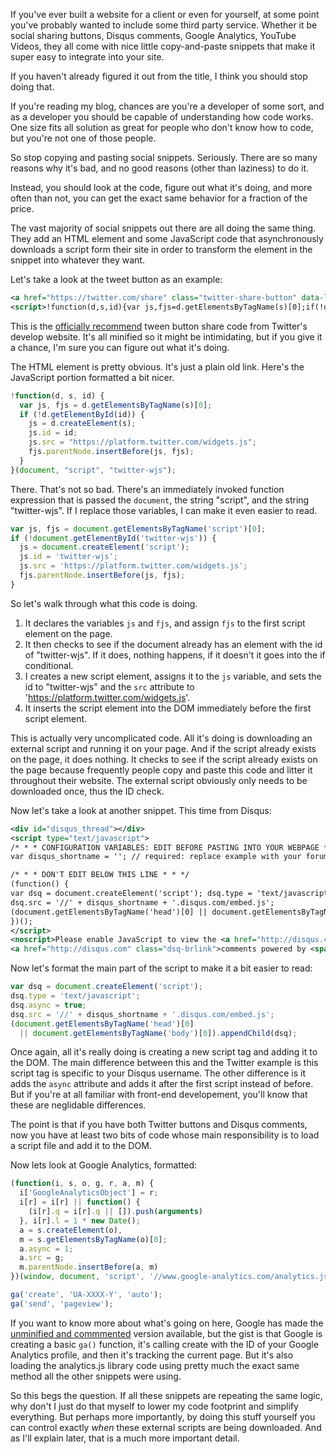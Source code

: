 <!--
{
  "layout": "article",
  "title": "Stop Copying Third-Party Code Snippets",
  "date": "2014-04-17T20:07:32-07:00",
  "draft": true,
  "tags": [
    "JavaScript",
    "HTML"
  ]
}
-->

If you've ever built a website for a client or even for yourself, at some point you've probably wanted to include some third party service. Whether it be social sharing buttons, Disqus comments, Google Analytics, YouTube Videos, they all come with nice little copy-and-paste snippets that make it super easy to integrate into your site.

If you haven't already figured it out from the title, I think you should stop doing that.

If you're reading my blog, chances are you're a developer of some sort, and as a developer you should be capable of understanding how code works. One size fits all solution as great for people who don't know how to code, but you're not one of those people.

So stop copying and pasting social snippets. Seriously. There are so many reasons why it's bad, and no good reasons (other than laziness) to do it.

Instead, you should look at the code, figure out what it's doing, and more often than not, you can get the exact same behavior for a fraction of the price.

The vast majority of social snippets out there are all doing the same thing. They add an HTML element and some JavaScript code that asynchronously downloads a script form their site in order to transform the element in the snippet into whatever they want.

Let's take a look at the tweet button as an example:

```xml
<a href="https://twitter.com/share" class="twitter-share-button" data-lang="en">Tweet</a>
<script>!function(d,s,id){var js,fjs=d.getElementsByTagName(s)[0];if(!d.getElementById(id)){js=d.createElement(s);js.id=id;js.src="https://platform.twitter.com/widgets.js";fjs.parentNode.insertBefore(js,fjs);}}(document,"script","twitter-wjs");</script>
```

This is the [officially recommend](https://dev.twitter.com/docs/tweet-button) tween button share code from Twitter's develop website. It's all minified so it might be intimidating, but if you give it a chance, I'm sure you can figure out what it's doing.

The HTML element is pretty obvious. It's just a plain old link. Here's the JavaScript portion formatted a bit nicer.

```javascript
!function(d, s, id) {
  var js, fjs = d.getElementsByTagName(s)[0];
  if (!d.getElementById(id)) {
    js = d.createElement(s);
    js.id = id;
    js.src = "https://platform.twitter.com/widgets.js";
    fjs.parentNode.insertBefore(js, fjs);
  }
}(document, "script", "twitter-wjs");
```

There. That's not so bad. There's an immediately invoked function expression that is passed the `document`, the string "script", and the string "twitter-wjs". If I replace those variables, I can make it even easier to read.

```javascript
var js, fjs = document.getElementsByTagName('script')[0];
if (!document.getElementById('twitter-wjs')) {
  js = document.createElement('script');
  js.id = 'twitter-wjs';
  js.src = 'https://platform.twitter.com/widgets.js';
  fjs.parentNode.insertBefore(js, fjs);
}
```

So let's walk through what this code is doing.

1. It declares the variables `js` and `fjs`, and assign `fjs` to the first script element on the page.
2. It then checks to see if the document already has an element with the id of "twitter-wjs". If it does, nothing happens, if it doesn't it goes into the if conditional.
3. I creates a new script element, assigns it to the `js` variable, and sets the id to "twitter-wjs" and the `src` attribute to 'https://platform.twitter.com/widgets.js'.
4. It inserts the script element into the DOM immediately before the first script element.

This is actually very uncomplicated code. All it's doing is downloading an external script and running it on your page. And if the script already exists on the page, it does nothing. It checks to see if the script already exists on the page because frequently people copy and paste this code and litter it throughout their website. The external script obviously only needs to be downloaded once, thus the ID check.

Now let's take a look at another snippet. This time from Disqus:

```xml
<div id="disqus_thread"></div>
<script type="text/javascript">
/* * * CONFIGURATION VARIABLES: EDIT BEFORE PASTING INTO YOUR WEBPAGE * * */
var disqus_shortname = ''; // required: replace example with your forum shortname

/* * * DON'T EDIT BELOW THIS LINE * * */
(function() {
var dsq = document.createElement('script'); dsq.type = 'text/javascript'; dsq.async = true;
dsq.src = '//' + disqus_shortname + '.disqus.com/embed.js';
(document.getElementsByTagName('head')[0] || document.getElementsByTagName('body')[0]).appendChild(dsq);
})();
</script>
<noscript>Please enable JavaScript to view the <a href="http://disqus.com/?ref_noscript">comments powered by Disqus.</a></noscript>
<a href="http://disqus.com" class="dsq-brlink">comments powered by <span class="logo-disqus">Disqus</span></a>

```

Now let's format the main part of the script to make it a bit easier to read:

```javascript
var dsq = document.createElement('script');
dsq.type = 'text/javascript';
dsq.async = true;
dsq.src = '//' + disqus_shortname + '.disqus.com/embed.js';
(document.getElementsByTagName('head')[0]
  || document.getElementsByTagName('body')[0]).appendChild(dsq);
```

Once again, all it's really doing is creating a new script tag and adding it to the DOM. The main difference between this and the Twitter example is this script tag is specific to your Disqus username. The other difference is it adds the `async` attribute and adds it after the first script instead of before. But if you're at all familiar with front-end developement, you'll know that these are neglidable differences.

The point is that if you have both Twitter buttons and Disqus comments, now you have at least two bits of code whose main responsibility is to load a script file and add it to the DOM.

Now lets look at Google Analytics, formatted:

```javascript
(function(i, s, o, g, r, a, m) {
  i['GoogleAnalyticsObject'] = r;
  i[r] = i[r] || function() {
    (i[r].q = i[r].q || []).push(arguments)
  }, i[r].l = 1 * new Date();
  a = s.createElement(o),
  m = s.getElementsByTagName(o)[0];
  a.async = 1;
  a.src = g;
  m.parentNode.insertBefore(a, m)
})(window, document, 'script', '//www.google-analytics.com/analytics.js', 'ga');

ga('create', 'UA-XXXX-Y', 'auto');
ga('send', 'pageview');
```

If you want to know more about what's going on here, Google has made the [unminified and commmented](https://developers.google.com/analytics/devguides/collection/analyticsjs/advanced#snippetReference) version available, but the gist is that Google is creating a basic `ga()` function, it's calling create with the ID of your Google Analytics profile, and then it's tracking the current page. But it's also loading the analytics.js library code using pretty much the exact same method all the other snippets were using.

So this begs the question. If all these snippets are repeating the same logic, why don't I just do that myself to lower my code footprint and simplify everything. But perhaps more importantly, by doing this stuff yourself you can control exactly *when* these external scripts are being downloaded. And as I'll explain later, that is a much more important detail.





